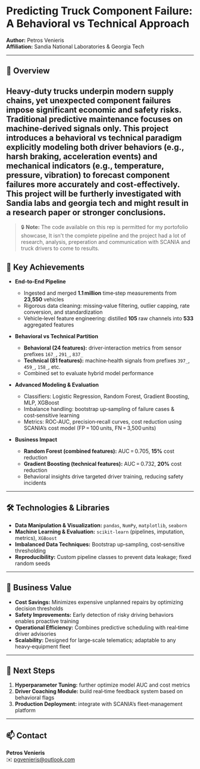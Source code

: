 # Predicting Truck Component Failure: A Behavioral vs Technical Approach

**Author:** Petros Venieris  
**Affiliation:** Sandia National Laboratories & Georgia Tech 

---

## 📖  Overview

Heavy‑duty trucks underpin modern supply chains, yet unexpected component failures impose significant economic and safety risks. Traditional predictive maintenance focuses on machine‑derived signals only. This project introduces a **behavioral vs technical** paradigm explicitly modeling both driver behaviors (e.g., harsh braking, acceleration events) and mechanical indicators (e.g., temperature, pressure, vibration) to forecast component failures more accurately and cost‑effectively.
This project will be furtherly investigated with Sandia labs and georgia tech and might result in a research paper or stronger conclusions.
---
> 🔒 **Note:**  The code available on this rep is permitted for my portofolio showcase, It isn't the complete pipeline and the project had a lot of research, analysis, preperation and communication with SCANIA and truck drivers to come to results.

## 🎯 Key Achievements

- **End‑to‑End Pipeline**  
  - Ingested and merged **1.1 million** time‑step measurements from **23,550** vehicles  
  - Rigorous data cleaning: missing‑value filtering, outlier capping, rate conversion, and standardization  
  - Vehicle‑level feature engineering: distilled **105** raw channels into **533** aggregated features  

- **Behavioral vs Technical Partition**  
  - **Behavioral (24 features):** driver‑interaction metrics from sensor prefixes `167_`, `291_`, `837_`  
  - **Technical (81 features):** machine‑health signals from prefixes `397_`, `459_`, `158_`, etc.  
  - Combined set to evaluate hybrid model performance  

- **Advanced Modeling & Evaluation**  
  - Classifiers: Logistic Regression, Random Forest, Gradient Boosting, MLP, XGBoost  
  - Imbalance handling: bootstrap up‑sampling of failure cases & cost‑sensitive learning  
  - Metrics: ROC‑AUC, precision‑recall curves, cost reduction using SCANIA’s cost model (FP = 100 units, FN = 3,500 units)  

- **Business Impact**  
  - **Random Forest (combined features):** AUC = 0.705, **15%** cost reduction  
  - **Gradient Boosting (technical features):** AUC = 0.732, **20%** cost reduction  
  - Behavioral insights drive targeted driver training, reducing safety incidents  

---

## 🛠️ Technologies & Libraries

- **Data Manipulation & Visualization:** `pandas`, `NumPy`, `matplotlib`, `seaborn`  
- **Machine Learning & Evaluation:** `scikit-learn` (pipelines, imputation, metrics), `XGBoost`  
- **Imbalanced Data Techniques:** Bootstrap up‑sampling, cost‑sensitive thresholding  
- **Reproducibility:** Custom pipeline classes to prevent data leakage; fixed random seeds  

---

## 💼 Business Value

- **Cost Savings:** Minimizes expensive unplanned repairs by optimizing decision thresholds  
- **Safety Improvements:** Early detection of risky driving behaviors enables proactive training  
- **Operational Efficiency:** Combines predictive scheduling with real‑time driver advisories  
- **Scalability:** Designed for large‑scale telematics; adaptable to any heavy‑equipment fleet  

---

## 🚀 Next Steps

1. **Hyperparameter Tuning:** further optimize model AUC and cost metrics  
2. **Driver Coaching Module:** build real‑time feedback system based on behavioral flags  
3. **Production Deployment:** integrate with SCANIA’s fleet‑management platform  


---

## 📫 Contact

**Petros Venieris**  
✉️ pgvenieris@outlook.com
 

